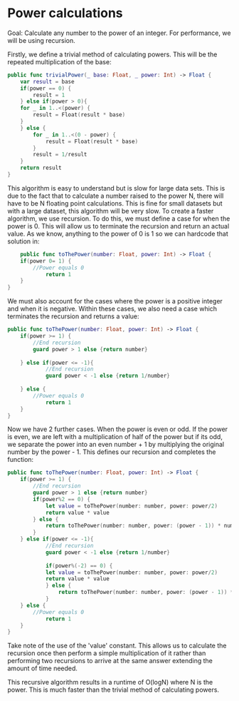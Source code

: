 #  Power calculations

Goal: Calculate any number to the power of an integer.
For performance, we will be using recursion.

Firstly, we define a trivial method of calculating powers. This will be the repeated multiplication of the base:

```swift
public func trivialPower(_ base: Float, _ power: Int) -> Float {
    var result = base
    if(power == 0) {
        result = 1
    } else if(power > 0){
    for _ in 1..<(power) {
        result = Float(result * base)
    }
    } else {
        for _ in 1..<(0 - power) {
            result = Float(result * base)
        }
        result = 1/result
    }
    return result
}
```

This algorithm is easy to understand but is slow for large data sets. This is due to the fact that to calculate a number raised to the power N, there will have to be N floating point calculations. This is fine for small datasets but with a large dataset, this algorithm will be very slow. To create a faster algorithm, we use recursion. To do this, we must define a case for when the power is 0. This will allow us to terminate the recursion and return an actual value. As we know, anything to the power of 0 is 1 so we can hardcode that solution in:


```swift
    public func toThePower(number: Float, power: Int) -> Float {
    if(power 0= 1) {
        //Power equals 0
            return 1
    }
}
```

We must also account for the cases where the power is a positive integer and when it is negative. Within these cases, we also need a case which terminates the recursion and returns a value:

```swift
public func toThePower(number: Float, power: Int) -> Float {
    if(power >= 1) {
        //End recursion
        guard power > 1 else {return number}
        
    } else if(power <= -1){
            //End recursion
            guard power < -1 else {return 1/number}
            
    } else {
        //Power equals 0
            return 1
    }
}
```

Now we have 2 further cases. When the power is even or odd. If the power is even, we are left with a multiplication of half of the power but if its odd, we separate the power into an even number + 1 by multiplying the original number by the power - 1. This defines our recursion and completes the function:

```swift
public func toThePower(number: Float, power: Int) -> Float {
    if(power >= 1) {
        //End recursion
        guard power > 1 else {return number}
        if(power%2 == 0) {
            let value = toThePower(number: number, power: power/2)
            return value * value
        } else {
            return toThePower(number: number, power: (power - 1)) * number
        }
    } else if(power <= -1){
            //End recursion
            guard power < -1 else {return 1/number}
            
            if(power%(-2) == 0) {
            let value = toThePower(number: number, power: power/2)
            return value * value
            } else {
                return toThePower(number: number, power: (power - 1)) * number
            }
    } else {
        //Power equals 0
            return 1
    }
}
```
Take note of the use of the 'value' constant. This allows us to calculate the recursion once then perform a simple multiplication of it rather than performing two recursions to arrive at the same answer extending the amount of time needed.

This recursive algorithm results in a runtime of O(logN) where N is the power. This is much faster than the trivial method of calculating powers.
